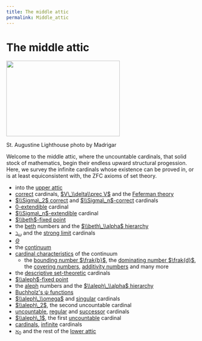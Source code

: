 ```yaml
---
title: The middle attic
permalink: Middle_attic
---
```

# The middle attic













<a href="/File:StAugustineLighthouse.jpg" class="image"><img src="/web/20191104122939im_/http://cantorsattic.info/images/thumb/3/3d/StAugustineLighthouse.jpg/300px-StAugustineLighthouse.jpg" class="thumbimage" srcset="/web/20191104122939im_/http://cantorsattic.info/images/thumb/3/3d/StAugustineLighthouse.jpg/450px-StAugustineLighthouse.jpg 1.5x, /web/20191104122939im_/http://cantorsattic.info/images/3/3d/StAugustineLighthouse.jpg 2x" width="300" height="200" /></a>



<a href="/File:StAugustineLighthouse.jpg" class="internal" title="Enlarge"></a>


St. Augustine Lighthouse photo by Madrigar




Welcome to the middle attic, where the uncountable cardinals, that solid
stock of mathematics, begin their endless upward structural progession.
Here, we survey the infinite cardinals whose existence can be proved in,
or is at least equiconsistent with, the ZFC axioms of set theory.

-   into the [upper
    attic](/Upper_attic "Upper attic")
-   <a href="/Correct" class="mw-redirect" title="Correct">correct</a>
    cardinals, [$V\_\\delta\\prec
    V$](/Reflecting "Reflecting")
    and the [Feferman
    theory](/Reflecting#Feferman_theory "Reflecting")
-   [$\\Sigma\_2$
    correct](/Reflecting#Sigma_2_correct_cardinals "Reflecting")
    and
    [$\\Sigma\_n$-correct](/Reflecting "Reflecting")
    cardinals
-   [0-extendible](/Extendible#-extendible_cardinals "Extendible")
    cardinal
-   [$\\Sigma\_n$-extendible](/Extendible#Sigma_n-extendible_cardinals "Extendible")
    cardinal
-   [$\\beth$-fixed
    point](/Beth#beth_fixed_point "Beth")
-   the [beth](/Beth "Beth")
    numbers and the [$\\beth\_\\alpha$
    hierarchy](/Beth "Beth")
-   <a href="/Beth_omega" class="mw-redirect" title="Beth omega">$\beth_\omega$</a>
    and the
    <a href="/Strong_limit" class="mw-redirect" title="Strong limit">strong limit</a>
    cardinals
-   <a href="/Theta" class="mw-redirect" title="Theta">$\Theta$</a>
-   the
    [continuum](/Continuum "Continuum")
-   [cardinal
    characteristics](/Cardinal_characteristics "Cardinal characteristics")
    of the continuum
    -   the
        <a href="/Bounding_number" class="mw-redirect" title="Bounding number">bounding number $\frak{b}$</a>,
        the
        <a href="/Dominating_number" class="mw-redirect" title="Dominating number">dominating number $\frak{d}$</a>,
        the
        <a href="/Covering_number" class="mw-redirect" title="Covering number">covering numbers</a>,
        <a href="/Additivity_number" class="mw-redirect" title="Additivity number">additivity numbers</a>
        and many more
-   the
    <a href="/Descriptive_set_theory" class="mw-redirect" title="Descriptive set theory">descriptive set-theoretic</a>
    cardinals
-   [$\\aleph$-fixed
    point](/Aleph#aleph_fixed_point "Aleph")
-   the
    [aleph](/Aleph "Aleph")
    numbers and the [$\\aleph\_\\alpha$
    hierarchy](/Aleph "Aleph")
-   [Buchholz's ψ
    functions](/Buchholz%27s_%CF%88_functions "Buchholz's ψ functions")
-   [$\\aleph\_\\omega$](/Aleph#aleph_omega "Aleph")
    and
    <a href="/Singular" class="mw-redirect" title="Singular">singular</a>
    cardinals
-   [$\\aleph\_2$](/Aleph#aleph_two "Aleph"),
    the second uncountable cardinal
-   <a href="/Uncountable" class="mw-redirect" title="Uncountable">uncountable</a>,
    <a href="/Regular" class="mw-redirect" title="Regular">regular</a>
    and
    <a href="/Successor" class="mw-redirect" title="Successor">successor</a>
    cardinals
-   [$\\aleph\_1$](/Aleph#aleph_one "Aleph"),
    the first
    <a href="/Uncountable" class="mw-redirect" title="Uncountable">uncountable</a>
    cardinal
-   [cardinals](/Cardinal "Cardinal"),
    <a href="/Infinite" class="mw-redirect" title="Infinite">infinite</a>
    cardinals
-   <a href="/Aleph_zero" class="mw-redirect" title="Aleph zero">$\aleph_0$</a>
    and the rest of the [lower
    attic](/Lower_attic "Lower attic")


